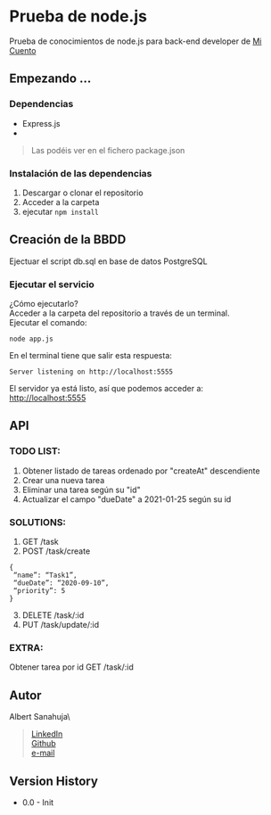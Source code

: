 # Prueba de node.js
Prueba de conocimientos de node.js para back-end developer de [Mi Cuento](http://micuento.com)
## Empezando ...
### Dependencias
* Express.js
* 
> Las podéis ver en el fichero package.json
### Instalación de las dependencias
1. Descargar o clonar el repositorio
2. Acceder a la carpeta
3. ejecutar `npm install`

## Creación de la BBDD
Ejectuar el script db.sql en base de datos PostgreSQL

### Ejecutar el servicio
¿Cómo ejecutarlo?\
Acceder a la carpeta del repositorio a través de un terminal.\
Ejecutar el comando:
```
node app.js
```
En el terminal tiene que salir esta respuesta:
```
Server listening on http://localhost:5555
```
El servidor ya está listo, así que podemos acceder a:\
<http://localhost:5555>

## API
### TODO LIST:
1. Obtener listado de tareas ordenado por "createAt" descendiente
2. Crear una nueva tarea
3. Eliminar una tarea según su "id"
4. Actualizar el campo "dueDate" a 2021-01-25 según su id

### SOLUTIONS:
1. GET /task
2. POST /task/create
```
{
 “name”: “Task1”,
 “dueDate”: “2020-09-10”,
 “priority”: 5
}
```
3. DELETE /task/:id
4. PUT /task/update/:id

### EXTRA:
Obtener tarea por id
GET /task/:id

## Autor
Albert Sanahuja\
> [LinkedIn](https://www.linkedin.com/in/albertsanahuja/)\
[Github](https://github.com/asanahuja)\
[e-mail](mailto://sanahuja.albert@gmail.com)
## Version History
* 0.0 - Init
